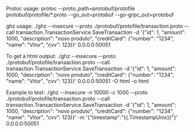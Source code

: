Protoc usage:
protoc --proto_path=protobuf/protofile protobuf/protofile/*.proto --go_out=protobuf --go-grpc_out=protobuf

ghz usage:
./ghz --insecure --proto ./protobuf/protofile/transaction.proto --call transaction.TransactionService.SaveTransaction -d '{"id": 1, "amount": 1000, "description": "novo produto", "creditCard": {"number": "1234", "name": "Vitor", "cvv": 123}}' 0.0.0.0:50051

To get a html output:
./ghz --insecure --proto ./protobuf/protofile/transaction.proto --call transaction.TransactionService.SaveTransaction -d '{"id": 1, "amount": 1000, "description": "novo produto", "creditCard": {"number": "1234", "name": "Vitor", "cvv": 123}}' 0.0.0.0:50051 -O html -o html


Example to test:
./ghz --insecure -n 10000 -c 1000 --proto ./protobuf/protofile/transaction.proto --call transaction.TransactionService.SaveTransaction -d '{"id": 1, "amount": 1000, "description": "novo produto", "creditCard": {"number": "1234", "name": "Vitor", "cvv": 123}}' -m '{"timestamp":"{{.TimestampUnix}}"}' 0.0.0.0:50051